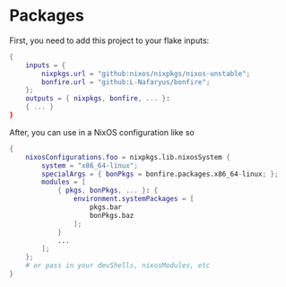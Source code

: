 # Packages

First, you need to add this project to your flake inputs:

```nix
{
    inputs = {
        nixpkgs.url = "github:nixos/nixpkgs/nixos-unstable";
        bonfire.url = "github:L-Nafaryus/bonfire";
    };
    outputs = { nixpkgs, bonfire, ... }:
    { ... }
}
```

After, you can use in a NixOS configuration like so 

```nix 
{
    nixosConfigurations.foo = nixpkgs.lib.nixosSystem {
        system = "x86_64-linux";
        specialArgs = { bonPkgs = bonfire.packages.x86_64-linux; };
        modules = [
            { pkgs, bonPkgs, ... }: {
                environment.systemPackages = [
                    pkgs.bar 
                    bonPkgs.baz
                ];
            }
            ...
        ];
    };
    # or pass in your devShells, nixosModules, etc
}
```

